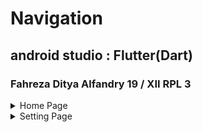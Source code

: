 # Navigation
## android studio : Flutter(Dart)
### Fahreza Ditya Alfandry 19 / XII RPL 3

<details>
    <summary>Home Page</summary>

![Home Page](https://github.com/fhrzdty31/Navigation/blob/a688631e3d87574b999191303cf8b690b860cd47/screenshot/Screenshot%20(1).jpg)

</details>
<details>
    <summary>Setting Page</summary>

![Setting Page](https://github.com/fhrzdty31/Navigation/blob/a688631e3d87574b999191303cf8b690b860cd47/screenshot/Screenshot%20(2).jpg)

</details>
